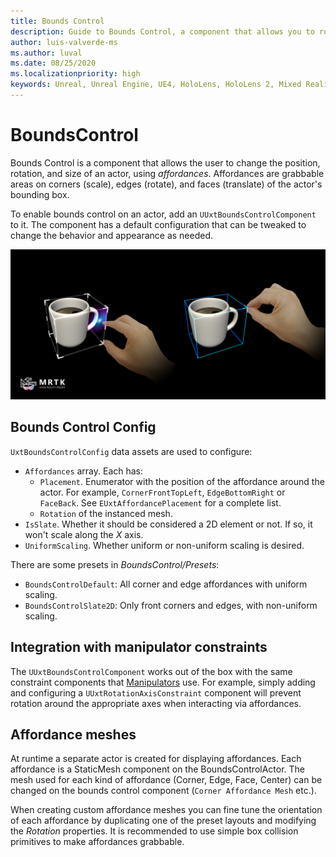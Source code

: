 ```yaml
---
title: Bounds Control
description: Guide to Bounds Control, a component that allows you to rotate, translate and scale an actor using affordances.
author: luis-valverde-ms
ms.author: luval
ms.date: 08/25/2020
ms.localizationpriority: high
keywords: Unreal, Unreal Engine, UE4, HoloLens, HoloLens 2, Mixed Reality, development, MRTK, UXT, UX Tools, bounds control, bounding box
---
```


# BoundsControl

Bounds Control is a component that allows the user to change the position, rotation, and size of an actor, using _affordances_. Affordances are grabbable areas on corners (scale), edges (rotate), and faces (translate) of the actor's bounding box.

To enable bounds control on an actor, add an `UUxtBoundsControlComponent` to it. The component has a default configuration that can be tweaked to change the behavior and appearance as needed.

![BoundsControlComponent](Images/FeatureCards/BoundsControl.png)

## Bounds Control Config

`UxtBoundsControlConfig` data assets are used to configure:

* `Affordances` array. Each has:
  * `Placement`. Enumerator with the position of the affordance around the actor. For example, `CornerFrontTopLeft`, `EdgeBottomRight` or `FaceBack`. See `EUxtAffordancePlacement` for a complete list.
  * `Rotation` of the instanced mesh.
* `IsSlate`. Whether it should be considered a 2D element or not. If so, it won't scale along the _X_ axis.
* `UniformScaling`. Whether uniform or non-uniform scaling is desired.

There are some presets in _BoundsControl/Presets_:

* `BoundsControlDefault`: All corner and edge affordances with uniform scaling.
* `BoundsControlSlate2D`: Only front corners and edges, with non-uniform scaling.

## Integration with manipulator constraints

The `UUxtBoundsControlComponent` works out of the box with the same constraint components that [Manipulators](./Manipulator.md) use. For example, simply adding and configuring a `UUxtRotationAxisConstraint` component will prevent rotation around the appropriate axes when interacting via affordances.

## Affordance meshes

At runtime a separate actor is created for displaying affordances. Each affordance is a StaticMesh component on the BoundsControlActor. The mesh used for each kind of affordance (Corner, Edge, Face, Center) can be changed on the bounds control component (`Corner Affordance Mesh` etc.).

When creating custom affordance meshes you can fine tune the orientation of each affordance by duplicating one of the preset layouts and modifying the _Rotation_ properties. It is recommended to use simple box collision primitives to make affordances grabbable.
